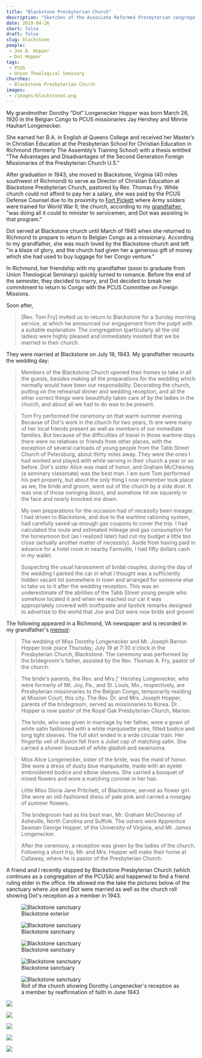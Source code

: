```yaml
---
title: "Blackstone Presbyterian Church"
description: "Sketches of the Associate Reformed Presbyterian congregations of York County, SC (as of 1903)."
date: 2019-04-26
short: false
draft: false
slug: blackstone
people:
 - Joe B. Hopper
 - Dot Hopper
tags:
 - PCUS
 - Union Theological Seminary
churches:
 - Blackstone Presbyterian Church
images:
 - /images/blackstone1.png
---
```


My grandmother Dorothy “Dot” Longenecker Hopper was born March 26, 1920 in the Belgian Congo to PCUS missionaries Jay Hershey and Minnie Hauhart Longenecker.

She earned her B.A. in English at Queens College and received her Master’s in Christian Education at the Presbyterian School for Christian Education in Richmond (formerly The Assembly’s Training School) with a thesis entitled "The Advantages and Disadvantages of the Second Generation Foreign Missionaries of the Presbyterian Church U.S."

After graduation in 1943, she moved to Blackstone, Virginia (40 miles southwest of Richmond) to serve as Director of Christian Education at Blackstone Presbyterian Church, pastored by Rev. Thomas Fry. While church could not afford to pay her a salary, she was paid by the PCUS Defense Counsel due to its proximity to [Fort Pickett](https://en.wikipedia.org/wiki/Fort_Pickett) where Army solders were trained for World War II; the church, according to my [grandfather](https://ulsterworldly.com/hoppers/joe-b/mission-to-korea/), "was doing all it could to minister to servicemen, and Dot was assisting in that program."

Dot served at Blackstone church until March of 1945 when she returned to Richmond to prepare to return to Belgian Congo as a missionary. According to my grandfather, she was much loved by the Blackstone church and left "in a blaze of glory, and the church had given her a generous gift of money which she had used to buy luggage for her Congo venture."

In Richmond, her friendship with my grandfather (soon to graduate from Union Theological Seminary) quickly turned to romance. Before the end of the semester, they decided to marry, and Dot decided to break her commitment to return to Congo with the PCUS Committee on Foreign Missions.

Soon after,

> [Rev. Tom Fry] invited us to return to Blackstone for a Sunday morning service, at which he announced our engagement from the pulpit with a suitable explanation. The congregation (particularly all the old ladies) were highly pleased and immediately insisted that we be married in their church.

They were married at Blackstone on July 19, 1943. My grandfather recounts the wedding day:

> Members of the Blackstone Church opened their homes to take in all the guests, besides making all the preparations for the wedding which normally would have been our responsibility. Decorating the church, putting on the rehearsal dinner and wedding reception, and all the other correct things were beautifully taken care of by the ladies in the church, and about all we had to do was to be present.

> Tom Fry performed the ceremony on that warm summer evening. Because of Dot's work in the church for two years, th ere were many of her local friends present as well as members of our immediate families. But because of the difficulties of travel in those wartime days there were no relatives or friends from other places, with the exception of several carloads of young people from the Tabb Street Church of Petersburg, about thirty miles away. They were the ones I had worked and played.with while serving in their church a year or so before. Dot's sister Alice was maid of honor, and Graham McChesney (a seminary classmate) was the best man. I am sure Tom performed his part properly, but about the only thing I now remember took place as we, the bride and groom, went out of the church by a side door. It was one of those swinging doors, and somehow hit me squarely in the face and nearly knocked me down.

> My own preparations for the occasion had of necessity been meager. I had driven to Blackstone, and due to the wartime rationing system, had carefully saved up enough gas coupons to cover the trip. I had calculated the route and estimated mileage and gas consumption for the honeymoon but (as I realized later) had cut my budget a little too close (actually another matter of necessity). Aside from having paid in advance for a hotel room in nearby Farmville, I had fifty dollars cash in my wallet.
>
> Suspecting the usual harassment of bridal couples, during the day of the wedding I parked the car in what I thought was a sufficiently hidden vacant lot somewhere in town and arranged for someone else to take us to it after the wedding reception. This was an underestimate of the abilities of the Tabb Street young people who somehow located it and when we reached our car it was appropriately covered with toothpaste and lipstick remarks designed to advertise to the world that Joe and Dot were now bride and groom!

The following appeared in a Richmond, VA newspaper and is recorded in my grandfather's [memoir](https://ulsterworldly.com/hoppers/joe-b/mission-to-korea/):

> The wedding of Miss Dorothy Longenecker and Mr. Joseph Barron Hopper took place Thursday, July 19 at 7:30 o'clock in the Presbyterian Church, Blackstone. The ceremony was performed by the bridegroom's father, assisted by the Rev. Thomas A. Fry, pastor of the church.

> The bride's parents, the Rev. and Mrs.]' Hershey Longenecker, who were formerly of Mt. Joy, Pa., and St. Louis, Mo., respectively, are Presbyterian missionaries to the Belgian Congo, temporarily residing at Mission Court, this city. The Rev. Dr. and Mrs. Joseph Hopper, parents of the bridegroom, served as missionaries to Korea. Dr. Hopper is now pastor of the Royal Oak Presbyterian Church, Marion.

> The bride, who was given in marriage by her father, wore a gown of white satin fashioned with a white marquisette yoke, fitted bodice and long tight sleeves. The full skirt ended in a wide circular train. Her fingertip veil of illusion fell from a Juliet cap of matching satin. She carried a shower bouquet of white gladioli and swainsona.

> Miss Alice Longenecker, sister of the bride, was the maid of honor. She wore a dress of dusty blue marquisette, made with an eyelet embroidered bodice and elbow sleeves. She carried a bouquet of mixed flowers and wore a matching coronet in her hair.

> Little Miss Gloria Jane Pritchett, of Blackstone, served as flower girl. She wore an old-fashioned dress of pale pink and carried a nosegay of summer flowers.

> The bridegroom had as his best man, Mr. Graham McChesney of Asheville, North Carolina and Suffolk. The ushers were Apprentice Seaman George Hopper, of the University of Virginia, and Mr. James Longenecker.

> After the ceremony, a reception was given by the ladies of the church. Following a short trip, Mr. and Mrs. Hopper will make their home at Callaway, where he is pastor of the Presbyterian Church.

A friend and I recently stopped by Blackstone Presbyterian Church (which continues as a congregation of the PCUSA)
 and happened to find a friend ruling elder in the office. He allowed me the take the pictures below of the sanctuary where Joe and Dot were married as well as the church roll showing Dot's reception as a member in 1943.

<figure class="figure">
 <img src="/images/blackstone3.jpg" class="figure-img img-fluid rounded" alt="Blackstone sanctuary">
 <figcaption class="figure-caption">Blackstone exterior</figcaption>
</figure>

<figure class="figure">
 <img src="/images/blackstone1.jpg" class="figure-img img-fluid rounded" alt="Blackstone sanctuary">
 <figcaption class="figure-caption">Blackstone sanctuary</figcaption>
</figure>

<figure class="figure">
 <img src="/images/blackstone2.jpg" class="figure-img img-fluid rounded" alt="Blackstone sanctuary">
 <figcaption class="figure-caption">Blackstone sanctuary</figcaption>
</figure>

<figure class="figure">
 <img src="/images/blackstone4.jpg" class="figure-img img-fluid rounded" alt="Blackstone sanctuary">
 <figcaption class="figure-caption">Blackstone sanctuary</figcaption>
</figure>

<figure class="figure">
 <img src="/images/blackstone5.jpg" class="figure-img img-fluid rounded" alt="Blackstone sanctuary">
 <figcaption class="figure-caption">Roll of the church showing Dorothy Longenecker's reception as a member by reaffirmation of faith in June 1943</figcaption>
</figure>


![](/images/blackstone1.jpg)

![](/images/blackstone2.jpg)

![](/images/blackstone3.jpg)

![](/images/blackstone4.jpg)

![](/images/blackstone5.jpg)
